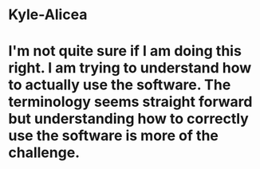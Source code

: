 # Kyle-Alicea

# I'm not quite sure if I am doing this right. I am trying to understand how to actually use the software. The terminology seems straight forward but understanding how to correctly use the software is more of the challenge.
